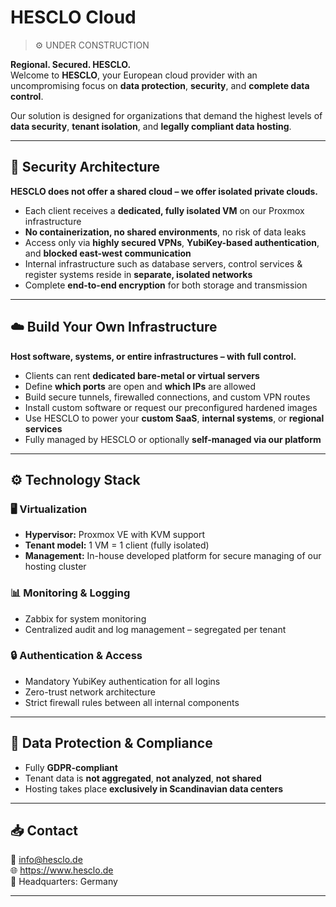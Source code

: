 # HESCLO Cloud 
> ⚙️ UNDER CONSTRUCTION

**Regional. Secured. HESCLO.**  
Welcome to **HESCLO**, your European cloud provider with an uncompromising focus on **data protection**, **security**, and **complete data control**.

Our solution is designed for organizations that demand the highest levels of **data security**, **tenant isolation**, and **legally compliant data hosting**.

---

## 🔐 Security Architecture

**HESCLO does not offer a shared cloud – we offer isolated private clouds.**

- Each client receives a **dedicated, fully isolated VM** on our Proxmox infrastructure
- **No containerization, no shared environments**, no risk of data leaks
- Access only via **highly secured VPNs**, **YubiKey-based authentication**, and **blocked east-west communication**
- Internal infrastructure such as database servers, control services & register systems reside in **separate, isolated networks**
- Complete **end-to-end encryption** for both storage and transmission

---

## ☁️ Build Your Own Infrastructure

**Host software, systems, or entire infrastructures – with full control.**

- Clients can rent **dedicated bare-metal or virtual servers**
- Define **which ports** are open and **which IPs** are allowed
- Build secure tunnels, firewalled connections, and custom VPN routes
- Install custom software or request our preconfigured hardened images
- Use HESCLO to power your **custom SaaS**, **internal systems**, or **regional services**
- Fully managed by HESCLO or optionally **self-managed via our platform**

---

## ⚙️ Technology Stack

### 🖥️ Virtualization

- **Hypervisor:** Proxmox VE with KVM support
- **Tenant model:** 1 VM = 1 client (fully isolated)
- **Management:** In-house developed platform for secure managing of our hosting cluster

### 📊 Monitoring & Logging

- Zabbix for system monitoring
- Centralized audit and log management – segregated per tenant

### 🔒 Authentication & Access

- Mandatory YubiKey authentication for all logins
- Zero-trust network architecture
- Strict firewall rules between all internal components

---

## 📜 Data Protection & Compliance

- Fully **GDPR-compliant**
- Tenant data is **not aggregated**, **not analyzed**, **not shared**
- Hosting takes place **exclusively in Scandinavian data centers**

---

## 📥 Contact

📧 info@hesclo.de  
🌐 https://www.hesclo.de  
🏢 Headquarters: Germany  

---

<!-- > **© 2025 Hesclo Cloud Provider GmbH**  
> *Your Cloud. Your Control. Your Security.* -->
